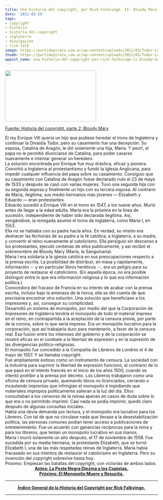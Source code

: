 ```yaml
---
title: Una historia del copyright, por Rick Falkvinge. II- Bloody Mary
date: '2011-03-29'
tags:
- copyright
- historia
- historia-del-copyright
- inglaterra
- divulgacion
- rick-falk
image: https://partidopirata.com.ar/wp-content/uploads/2011/03/Tudor-London-Tower1.jpg
thumb: https://partidopirata.com.ar/wp-content/uploads/2011/03/Tudor-London-Tower1.jpg
wppost_name: una-historia-del-copyright-por-rick-falkvinge-ii-bloody-mary
---
```


<div id="magicdomid2"><a href="https://partidopirata.com.ar/wp-content/uploads/2011/03/Tudor-London-Tower1.jpg"><img class="aligncenter size-medium wp-image-628" title="Tudor-London-Tower" src="https://partidopirata.com.ar/wp-content/uploads/2011/03/Tudor-London-Tower1-300x168.jpg" alt="" width="300" height="168" /></a></div>
<div>

<a href="http://falkvinge.net/2011/02/02/history-of-copyright-part-2-tudoric-feud/" target="_blank">Fuente: Historia del copyright, parte 2: Bloody Mary</a>

</div>
<div>El  rey Enrique VIII queria un hijo que pudiese heredar el trono de  Inglaterra y continuar la Dinastia Túdor, pero su casamiento fue una  decepción. Su esposa, Catalina de Aragón, le dió solamente una hija,  María. Y peor!, el papa no le permitió divorciarse de Catalina, para  poder casarse nuevamente e intentar generar un heredero.</div>
<div id="magicdomid4">La  solución encontrada por Enrique fue muy drástica, eficaz y pionera.  Convirtió a Inglaterra al protestantismo y fundó la Iglesia Anglicana,  para impedir cualquier influencia del papa sobre su casamiento.  Consiguio que su casamiento con Catalina de Aragón fuese declarado nulo  el 23 de mayo de 1533 y después se casó con varias mujeres. Tuvo una  segunda hija con su segunda esposa y finalmente un hijo con su tercera  esposa. Al contrario de Maria, ilegítima, sus medio hermanos más jóvenes  — Elizabeth y Eduardo — eran protestantes.</div>
<div id="magicdomid6">Eduardo  sucedió a Enrique VIII en el trono en 1547, a los nueve años. Murió  antes de llegar a la edad adulta. Maria era la próxima en la línea de  sucesión, independiente de haber sido declarada ilegítima. Así,  vengándose, la renegada asumió el trono de Inglaterra, como Maria I, en  1553.</div>
<div id="magicdomid8">Ella  no se hablaba con su padre hacía años. En verdad, su misión era  deshacer las fechorías de su padre a la fé católica, a Inglaterra, a su  madre, y convertir el reino nuevamente al catolicismo. Ella persiguió  sin descanso a los protestantes, ejecutó centenas de ellos publicamente,  y así recibió el sobrenombre de Bloody Mary (Maria, la Sanguinaria).</div>
<div id="magicdomid10">Maria  I era solidaria a la iglesia católica en sus preocupaciones respecto a  la prensa escrita. La posibilidad de distribuir, en masa y rapidamente,  información -- y en particular libros heréticos --, era un peligro para  su proyecto de restaurar el catolicismo. (En aquella época, no era  posible distinguir entre lo que era información religiosa y lo que era  información política.)</div>
<div id="magicdomid11">Conocedora  del fracaso de Francia en su intento de acabar con la prensa escrita,  incluso bajo la amenaza de la horca, ella se dió cuenta de que  precisaria encontrar otra solución. Una solución que beneficiase a los  impresores y, así, conseguir su complicidad.</div>
<div id="magicdomid13">Desarrolló  un sistema de monopolio, por medio del que la Corporación de Impresores  de Inglaterra tendria el monopolio de todo el material impreso en el  reino, en contrapartida a la aceptación de la censura previa, por parte  de la corona, sobre lo que seria impreso. Era un monopólio lucrativo  para la corporación, que así trabajaria duro para mantenerlo, a favor de  la censura real. Esa fusión entre los intereses del gobierno y de la  corporación se mostró eficaz en el combate a la libertad de expresión y  en la supresión de las divergencias político-religiosas.</div>
<div id="magicdomid15">El monopolio fue concedido a la Compañia de Libreros de Londres el 4 de mayo de 1557. Y se llamaba copyright.</div>
<div id="magicdomid17">Fue  ampliamente exitoso como un instrumento de censura. La sociedad con la  industria para suprimir la libertad de expresión funcionó, al contrario  de lo que pasó en el intento francés en el inicio de los años 1500,  cuando se intentó prohíbir a la prensa por decreto. Los Libreros  trabajaron como una oficina de censura privado, quemando libros no  licenciados, cerrando o incautando imprentas que infringian el monopolio  e impidiendo que materiales impropios politicamente salieran a la luz  del día. Ellos consultaban a los censores de la reinaa apenas en casos  de duda sobre lo que era o no permitido imprimir. Casi nada se podia  imprimir, quedó claro después de algunas consultas iniciales.</div>
<div id="magicdomid19">Había  una obvia demanda por lectura, y el monopolio era lucrativo para los  Libreros. Con tal de que no circulase nada que llevase a la  desestabilización política, las personas comunes podian tener acceso a  publicaciones de entretenimiento. Fue un acuerdo con ganancias  recíprocas para la reina y para los libreros, que tenían un monopolio  lucrativo en sus manos.</div>
<div id="magicdomid21">Maria  I murió solamente un año después, el 17 de noviembre de 1558. Fue  sucedida por su media hermana, la protestante Elizabeth, que se tornó  Elizabeth I, una de las más respetadas reinas de Inglaterra. Maria habia  fracasado en sus intentos de restaurar el catolicismo en Inglaterra.  Pero su invención del copyright sobrevive hasta hoy.</div>
<div>Próximo: Empiezan las batallas del copyright, con victorias de ambos lados.<a href="https://partidopirata.com.ar/wp-content/uploads/2011/03/Tudor-London-Tower.jpg">
</a></div>
<div style="text-align: center;"><strong><a href="https://partidopirata.com.ar/621/una-historia-del-copyright-por-rick-falkvinge">Antes: La Peste Negra Diezma a los Copistas.</a></strong></div>
<div style="text-align: center;"><strong><a href="https://partidopirata.com.ar/633/historia-del-copyright-parte-3-por-rick-falkvinge-el-monopolio-muere-y-resucita">Próximo: El Monopolio Muere y Resucita.</a></strong></div>

<hr />
<p style="text-align: center;"><strong><a href="https://partidopirata.com.ar/759/indice-de-la-historia-del-copyright-por-rick-falkvinge">Índice General de la Historia del Copyright por Rick Falkvinge.</a></strong></p>


<hr />
